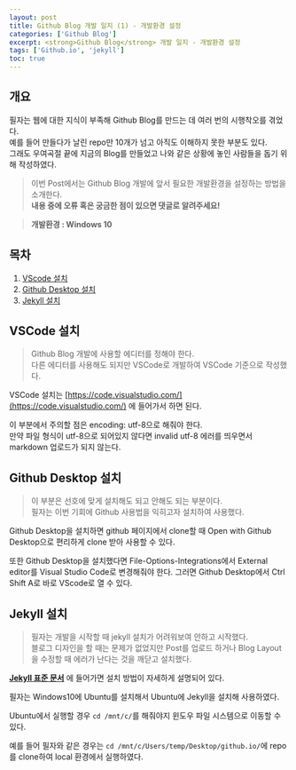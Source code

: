 ```yaml
---
layout: post
title: Github Blog 개발 일지 (1) - 개발환경 설정
categories: ['Github Blog']
excerpt: <strong>Github Blog</strong> 개발 일지 - 개발환경 설정
tags: ['Github.io', 'jekyll']
toc: true
---
```


## **개요**  

필자는 웹에 대한 지식이 부족해 Github Blog를 만드는 데 여러 번의 시행착오를 겪었다. <br>예를 들어 만들다가 날린 repo만 10개가 넘고 아직도 이해하지 못한 부분도 있다. <br>그래도 우여곡절 끝에 지금의 Blog를 만들었고 나와 같은 상황에 놓인 사람들을 돕기 위해 작성하였다.

> 이번 Post에서는 Github Blog 개발에 앞서 필요한 개발환경을 설정하는 방법을 소개한다.<br>**내용 중에 오류 혹은 궁금한 점이 있으면 댓글로 알려주세요!**

> **개발환경 : Windows 10**

## 목차

1. [VScode 설치](#vscode-설치)
2. [Github Desktop 설치](#github-desktop-설치)
3. [Jekyll 설치](#jekyll-설치)

## VSCode 설치

> Github Blog 개발에 사용할 에디터를 정해야 한다.<br>다른 에디터를 사용해도 되지만 VSCode로 개발하여 VSCode 기준으로 작성했다.

VSCode 설치는 [https://code.visualstudio.com/](https://code.visualstudio.com/) 에 들어가서 하면 된다.

이 부분에서 주의할 점은 encoding: utf-8으로 해줘야 한다.<br>만약 파일 형식이 utf-8으로 되어있지 않다면 invalid utf-8 에러를 띄우면서 markdown 업로드가 되지 않는다.

## Github Desktop 설치

> 이 부분은 선호에 맞게 설치해도 되고 안해도 되는 부분이다.<br>필자는 이번 기회에 Github 사용법을 익히고자 설치하여 사용했다.<br>

Github Desktop을 설치하면 github 페이지에서 clone할 때 Open with Github Desktop으로 편리하게 clone 받아 사용할 수 있다.

또한 Github Desktop을 설치했다면 File-Options-Integrations에서 External editor를 Visual Studio Code로 변경해줘야 한다. 그러면 Github Desktop에서 Ctrl Shift A로 바로 VScode로 열 수 있다.

## Jekyll 설치

> 필자는 개발을 시작할 때 jekyll 설치가 어려워보여 안하고 시작했다. <br>블로그 디자인을 할 때는 문제가 없었지만 Post를 업로드 하거나 Blog Layout을 수정할 때 에러가 난다는 것을 깨닫고 설치했다.

**[Jekyll 표준 문서](http://jekyllrb-ko.github.io/docs/installation/)** 에 들어가면 설치 방법이 자세하게 설명되어 있다.

필자는 Windows10에 Ubuntu를 설치해서 Ubuntu에 Jekyll을 설치해 사용하였다.

Ubuntu에서 실행할 경우 `cd /mnt/c/`를 해줘야지 윈도우 파일 시스템으로 이동할 수 있다.

예를 들어 필자와 같은 경우는  `cd /mnt/c/Users/temp/Desktop/github.io/`에 repo를 clone하여 local 환경에서 실행하였다.

